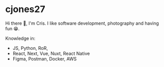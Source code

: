 # cjones27

Hi there :wave:, I'm Cris. I like software development, photography and having fun :grin:.

Knowledge in:

- JS, Python, RoR,
- React, Next, Vue, Nuxt, React Native
- Figma, Postman, Docker, AWS
